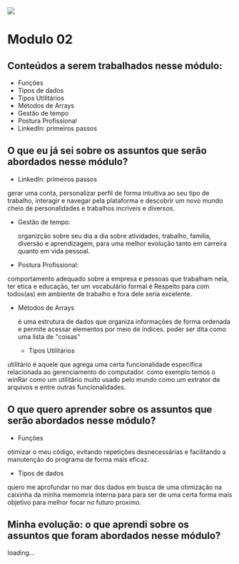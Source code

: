 ![](https://i.imgur.com/xG74tOh.png)

# Modulo 02

## Conteúdos a serem trabalhados nesse módulo:
- Funções
- Tipos de dados
- Tipos Utilitários
- Métodos de Arrays
- Gestão de tempo
- Postura Profissional
- LinkedIn: primeiros passos


## O que eu já sei sobre os assuntos que serão abordados nesse módulo? 
- LinkedIn: primeiros passos

gerar uma conta, personalizar perfil de forma intuitiva ao seu tipo de trabalho,
interagir e navegar pela plataforma e descobrir um novo mundo cheio de personalidades e trabalhos incriveis e diversos.

  
- Gestão de tempo:

  organizção sobre seu dia a dia sobre atividades, trabalho, familia, diversão e aprendizagem, para uma melhor evolução tanto em carreira quanto em vida pessoal.

  
- Postura Profissional:

 comportamento adequado sobre a empresa e pessoas que trabalham nela, ter etica e educação, ter um vocabulário formal é Respeito para com todos(as) em ambiente de trabalho e fora dele seria excelente.

 - Métodos de Arrays

   é uma estrutura de dados que organiza informações de forma ordenada e permite acessar elementos por meio de índices. poder ser dita como uma lista de "coisas"


   - Tipos Utilitários

utilitário é aquele que agrega uma certa funcionalidade específica relacionada ao gerenciamento do computador. como exemplo temos o winRar como um utilitário muito usado pelo mundo como um extrator de arquivos e entre outras funcionalidades.



## O que quero aprender sobre os assuntos que serão abordados nesse módulo?
- Funções
 
otimizar o meu código, evitando repetições desnecessárias e facilitando a manutenção do programa
de forma mais eficaz.
  
- Tipos de dados 

quero me aprofundar no mar dos dados em busca de uma otimização na caixinha da minha memomria interna para para ser de uma certa forma mais objetivo para melhor focar no futuro proximo.




## Minha evolução: o que aprendi sobre os assuntos que foram abordados nesse módulo?
loading... 


